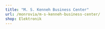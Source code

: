 ```yaml
---
title: "M. S. Kenneh Business Center"
url: /monrovia/m-s-kenneh-business-center/
shop: Elektronik
---
```

